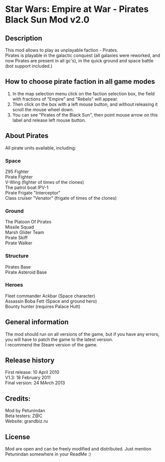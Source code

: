 # Star Wars: Empire at War - Pirates Black Sun Mod v2.0

## Description
This mod allows to play as unplayable faction - Pirates.  
Pirates is playable in the galactic conquest (all galaxies were reworked, and now Pirates are present in all gc's), in the quick ground and space battle (bot support included.)

## How to choose pirate faction in all game modes
1) In the map selection menu click on the faction selection box, the field with fractions of "Empire" and "Rebels" will appear.  
2) Then click on the box with a left mouse button, and without releasing it scroll the mouse wheel down.  
3) You can see "Pirates of the Black Sun", then point mouse arrow on this label and release left mouse button.

## About Pirates
All pirate units available, including:

### Space
Z95 Fighter  
Pirate Fighter  
V-Wing (fighter of times of the clones)  
The patrol boat IPV-1  
Pirate Frigate "Interceptor"  
Class cruiser "Venator" (frigate of times of the clones)

### Ground
The Platoon Of Pirates  
Missile Squad  
Marsh Glider Team  
Pirate Skiff  
Pirate Walker

### Structure
Pirates Base  
Pirate Asteroid Base

### Heroes
Fleet commander Ackbar (Space character)  
Assassin Boba Fett (Space and ground hero)  
Bounty hunter (requires Palace Hutt)

## General information
The mod should run on all versions of the game, but if you have any errors, you will have to patch the game to the latest version.  
I recommend the Steam version of the game.

## Release history
First release: 10 April 2010  
V1.3: 18 February 2011  
Final version: 24 MArch 2013

## Credits:
Mod by Petunindan  
Beta testers: Z@C  
Website: grandbiz.ru

## License
Mod are open and can be freely modified and distributed. Just mention Petunindan somewhere in your ReadMe :)

